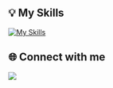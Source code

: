 


## 💡 My Skills

[![My Skills](https://skills.thijs.gg/icons?i=react,html,css,sass,bootstrap,js,nodejs,git,php,mysql,postgres)](https://github.com/JPFS2)

## 🌐 Connect with me

<a href="https://www.linkedin.com/in/johnnathan-sousa-99231a249/"><img src="https://img.shields.io/badge/LinkedIn-0077B5?style=for-the-badge&logo=linkedin&logoColor=white"/></a>